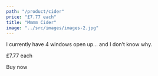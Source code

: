 ```yaml
---
path: "/product/cider"
price: "£7.77 each"
title: "Mmmm Cider"
image: "../src/images/images-2.jpg"
---
```


I currently have 4 windows open up… and I don’t know why.

£7.77 each

Buy now